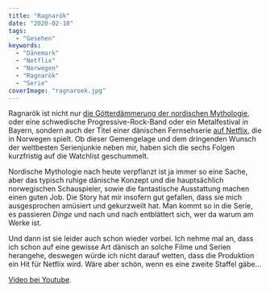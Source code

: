 ```yaml
---
title: "Ragnarök"
date: "2020-02-18"
tags:
  - "Gesehen"
keywords:
  - "Dänemark"
  - "Netflix"
  - "Norwegen"
  - "Ragnarök"
  - "Serie"
coverImage: "ragnaroek.jpg"
---
```


Ragnarök ist nicht nur [die Götterdämmerung der nordischen Mythologie](https://de.wikipedia.org/wiki/Ragnar%C3%B6k), oder eine schwedische Progressive-Rock-Band oder ein Metalfestival in Bayern, sondern auch der Titel einer dänischen Fernsehserie [auf Netflix](https://www.netflix.com/de/title/80232926), die in Norwegen spielt.
Ob dieser Gemengelage und dem dringenden Wunsch der weltbesten Serienjunkie neben mir, haben sich die sechs Folgen kurzfristig auf die Watchlist geschummelt.

Nordische Mythologie nach heute verpflanzt ist ja immer so eine Sache, aber das typisch ruhige dänische Konzept und die hauptsächlich norwegischen Schauspieler, sowie die fantastische Ausstattung machen einen guten Job. Die Story hat mir insofern gut gefallen, dass sie mich ausgesprochen amüsiert und gekurzweilt hat. Man kommt so in die Serie, es passieren _Dinge_ und nach und nach entblättert sich, wer da warum am Werke ist.

Und dann ist sie leider auch schon wieder vorbei. Ich nehme mal an, dass ich schon auf eine gewisse Art dänisch an solche Filme und Serien herangehe, deswegen würde ich nicht darauf wetten, dass die Produktion ein Hit für Netflix wird. Wäre aber schön, wenn es eine zweite Staffel gäbe…

<a href="https://www.youtube.com/watch?v=FtxTPQWlVL0">Video bei Youtube</a>.
